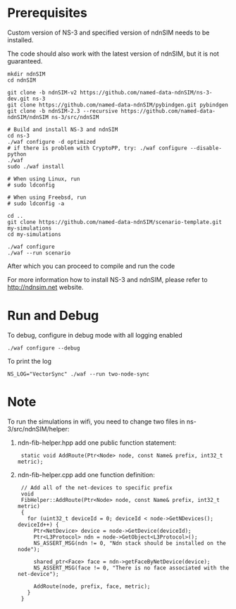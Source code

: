 Prerequisites
=============

Custom version of NS-3 and specified version of ndnSIM needs to be installed.

The code should also work with the latest version of ndnSIM, but it is not guaranteed.

    mkdir ndnSIM
    cd ndnSIM

    git clone -b ndnSIM-v2 https://github.com/named-data-ndnSIM/ns-3-dev.git ns-3
    git clone https://github.com/named-data-ndnSIM/pybindgen.git pybindgen
    git clone -b ndnSIM-2.3 --recursive https://github.com/named-data-ndnSIM/ndnSIM ns-3/src/ndnSIM

    # Build and install NS-3 and ndnSIM
    cd ns-3
    ./waf configure -d optimized
    # if there is problem with CryptoPP, try: ./waf configure --disable-python
    ./waf
    sudo ./waf install

    # When using Linux, run
    # sudo ldconfig

    # When using Freebsd, run
    # sudo ldconfig -a

    cd ..
    git clone https://github.com/named-data-ndnSIM/scenario-template.git my-simulations
    cd my-simulations

    ./waf configure
    ./waf --run scenario

After which you can proceed to compile and run the code

For more information how to install NS-3 and ndnSIM, please refer to http://ndnsim.net website.

Run and Debug
=========

To debug, configure in debug mode with all logging enabled

    ./waf configure --debug

To print the log

    NS_LOG="VectorSync" ./waf --run two-node-sync

Note
=======

To run the simulations in wifi, you need to change two files in ns-3/src/ndnSIM/helper:
1. ndn-fib-helper.hpp
   add one public function statement:
   ```
    static void AddRoute(Ptr<Node> node, const Name& prefix, int32_t metric);
   ```
2. ndn-fib-helper.cpp
   add one function definition:
   ```
    // Add all of the net-devices to specific prefix
    void 
    FibHelper::AddRoute(Ptr<Node> node, const Name& prefix, int32_t metric)
    {
      for (uint32_t deviceId = 0; deviceId < node->GetNDevices(); deviceId++) {
        Ptr<NetDevice> device = node->GetDevice(deviceId);
        Ptr<L3Protocol> ndn = node->GetObject<L3Protocol>();
        NS_ASSERT_MSG(ndn != 0, "Ndn stack should be installed on the node");

        shared_ptr<Face> face = ndn->getFaceByNetDevice(device);
        NS_ASSERT_MSG(face != 0, "There is no face associated with the net-device");

        AddRoute(node, prefix, face, metric);
      }
    }
   ```
